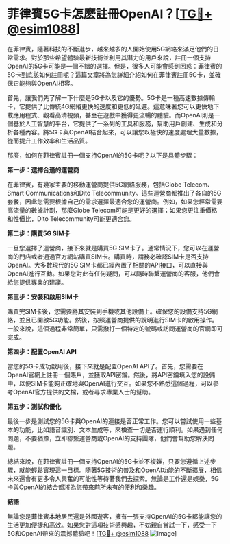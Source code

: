 # 菲律賓5G卡怎麽註冊OpenAI？[[TG💪+ @esim1088](https://t.me/s/esim1088)]

在菲律賓，隨著科技的不斷進步，越來越多的人開始使用5G網絡來滿足他們的日常需求。對於那些希望體驗最新技術並利用其潛力的用戶來說，註冊一個支持OpenAI的5G卡可能是一個不錯的選擇。但是，很多人可能會感到困惑：菲律賓的5G卡到底該如何註冊呢？這篇文章將為您詳細介紹如何在菲律賓註冊5G卡，並確保它能夠與OpenAI相容。

首先，讓我們先了解一下什麼是5G卡以及它的優勢。5G卡是一種高速數據傳輸卡，它提供了比傳統4G網絡更快的速度和更低的延遲。這意味著您可以更快地下載應用程式、觀看高清視頻，甚至在遊戲中獲得更流暢的體驗。而OpenAI則是一個基於人工智慧的平台，它提供了一系列的工具和服務，幫助用戶創建、生成和分析各種內容。將5G卡與OpenAI結合起來，可以讓您以極快的速度處理大量數據，從而提升工作效率和生活品質。

那麼，如何在菲律賓註冊一個支持OpenAI的5G卡呢？以下是具體步驟：

**第一步：選擇合適的運營商**

在菲律賓，有幾家主要的移動運營商提供5G網絡服務，包括Globe Telecom、Smart Communications和Dito Telecommunity。這些運營商都推出了各自的5G套餐，因此您需要根據自己的需求選擇最適合您的運營商。例如，如果您經常需要高流量的數據計劃，那麼Globe Telecom可能是更好的選擇；如果您更注重價格和性價比，Dito Telecommunity可能更適合您。

**第二步：購買5G SIM卡**

一旦您選擇了運營商，接下來就是購買5G SIM卡了。通常情況下，您可以在運營商的門店或者通過官方網站購買SIM卡。購買時，請務必確認SIM卡是否支持OpenAI。大多數現代的5G SIM卡都已經內置了相關的API接口，可以直接與OpenAI進行互動。如果您對此有任何疑問，可以隨時聯繫運營商的客服，他們會給您提供專業的建議。

**第三步：安裝和啟用SIM卡**

購買完SIM卡後，您需要將其安裝到手機或其他設備上。確保您的設備支持5G網絡，並且已開啟5G功能。然後，按照運營商提供的說明進行SIM卡的啟用操作。一般來說，這個過程非常簡單，只需撥打一個特定的號碼或訪問運營商的官網即可完成。

**第四步：配置OpenAI API**

當您的5G卡成功啟用後，接下來就是配置OpenAI API了。首先，您需要在OpenAI官網上註冊一個賬戶，並獲取API密鑰。然後，將API密鑰填入您的設備中，以便SIM卡能夠正確地與OpenAI進行交互。如果您不熟悉這個過程，可以參考OpenAI官方提供的文檔，或者尋求專業人士的幫助。

**第五步：測試和優化**

最後一步是測試您的5G卡與OpenAI的連接是否正常工作。您可以嘗試使用一些基本的功能，比如語音識別、文本生成等，來檢查一切是否運行順利。如果遇到任何問題，不要猶豫，立即聯繫運營商或OpenAI的支持團隊，他們會幫助您解決問題。

總結來說，在菲律賓註冊一個支持OpenAI的5G卡並不複雜，只要您遵循上述步驟，就能輕鬆實現這一目標。隨著5G技術的普及和OpenAI功能的不斷擴展，相信未來還會有更多令人興奮的可能性等待著我們去探索。無論是工作還是娛樂，5G卡與OpenAI的結合都將為您帶來前所未有的便利和樂趣。

**結語**

無論您是菲律賓本地居民還是外國遊客，擁有一張支持OpenAI的5G卡都能讓您的生活更加便捷和高效。如果您對這項技術感興趣，不妨親自嘗試一下，感受一下5G和OpenAI帶來的震撼體驗吧！[[TG💪+ @esim1088](https://t.me/s/esim1088) ![Image](https://i.postimg.cc/4NQfJmqS/Snipaste-2025-05-13-00-14-12.png)]